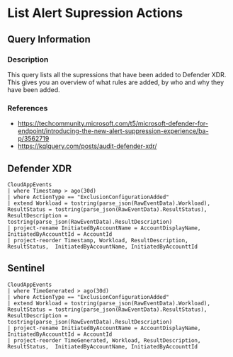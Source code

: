 # List Alert Supression Actions

## Query Information

### Description
This query lists all the supressions that have been added to Defender XDR. This gives you an overview of what rules are added, by who and why they have been added.

### References
- https://techcommunity.microsoft.com/t5/microsoft-defender-for-endpoint/introducing-the-new-alert-suppression-experience/ba-p/3562719
- https://kqlquery.com/posts/audit-defender-xdr/

## Defender XDR
```KQL
CloudAppEvents
| where Timestamp > ago(30d)
| where ActionType == "ExclusionConfigurationAdded"
| extend Workload = tostring(parse_json(RawEventData).Workload), ResultStatus = tostring(parse_json(RawEventData).ResultStatus), ResultDescription = tostring(parse_json(RawEventData).ResultDescription)
| project-rename InitiatedByAccountName = AccountDisplayName, InitiatedByAccounttId = AccountId
| project-reorder Timestamp, Workload, ResultDescription, ResultStatus,  InitiatedByAccountName, InitiatedByAccounttId
```

## Sentinel
```KQL
CloudAppEvents
| where TimeGenerated > ago(30d)
| where ActionType == "ExclusionConfigurationAdded"
| extend Workload = tostring(parse_json(RawEventData).Workload), ResultStatus = tostring(parse_json(RawEventData).ResultStatus), ResultDescription = tostring(parse_json(RawEventData).ResultDescription)
| project-rename InitiatedByAccountName = AccountDisplayName, InitiatedByAccounttId = AccountId
| project-reorder TimeGenerated, Workload, ResultDescription, ResultStatus,  InitiatedByAccountName, InitiatedByAccounttId
```
